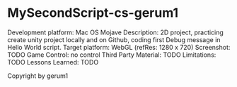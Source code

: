# MySecondScript-cs-gerum1
Development platform: Mac OS Mojave
Description: 2D project, practicing create unity project locally and on Github, coding first Debug message in Hello World script.
Target platform: WebGL (refRes: 1280 x 720)
Screenshot: TODO
Game Control: no control
Third Party Material: TODO
Limitations: TODO
Lessons Learned: TODO

Copyright by gerum1
